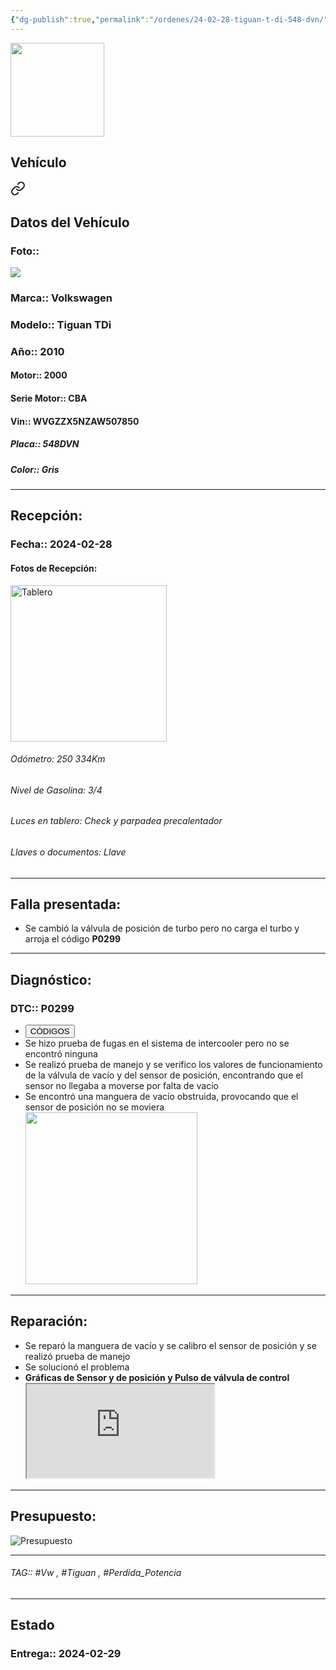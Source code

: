 ```yaml
---
{"dg-publish":true,"permalink":"/ordenes/24-02-28-tiguan-t-di-548-dvn/"}
---
```


<img src="https://lh3.googleusercontent.com/d/137fl3TIZ0-PU8b-Pt0bsjclwHub_u78G" width="150">

## Vehículo

<div class="transclusion internal-embed is-loaded"><a class="markdown-embed-link" href="/vehiculos/volkswagen/tiguan-t-di-548-dvn/#datos-del-vehiculo" aria-label="Open link"><svg xmlns="http://www.w3.org/2000/svg" width="24" height="24" viewBox="0 0 24 24" fill="none" stroke="currentColor" stroke-width="2" stroke-linecap="round" stroke-linejoin="round" class="svg-icon lucide-link"><path d="M10 13a5 5 0 0 0 7.54.54l3-3a5 5 0 0 0-7.07-7.07l-1.72 1.71"></path><path d="M14 11a5 5 0 0 0-7.54-.54l-3 3a5 5 0 0 0 7.07 7.07l1.71-1.71"></path></svg></a><div class="markdown-embed">



## Datos del Vehículo 
### Foto:: 
<img src="https://lh3.googleusercontent.com/d/1UmilOOZSMjZpKHwQ1O-N2PJ6teAvIT02">

### Marca:: Volkswagen 
### Modelo:: Tiguan TDi
### Año:: 2010
#### Motor:: 2000
#### Serie Motor:: CBA
#### Vin:: WVGZZX5NZAW507850
##### Placa:: 548DVN
##### Color:: Gris
---


</div></div>


## Recepción:
### Fecha:: 2024-02-28
#### Fotos de Recepción: 
<img src="https://lh3.googleusercontent.com/d/1Auc0wFDT8H1nR1gZ0FlaREs_RPFKeA64" width="250" Alt="Tablero">

###### Odómetro: 250 334Km
###### Nivel de Gasolina: 3/4
###### Luces en tablero: Check y parpadea precalentador 
###### Llaves o documentos: Llave

---

## Falla presentada:
- Se cambió la válvula de posición de turbo pero no carga el turbo y arroja el código **P0299**


---

## Diagnóstico:
### DTC:: P0299

- <a href="https://usait.x431.com/Home/Report/reportDetail/diagnose_record_id/343631f6geKw8cKwoGAEtZ54OM/report_type/D/l/es/timezone/-6"><button class="btn success">CÓDIGOS</button></a>
- Se hizo prueba de fugas en el sistema de intercooler pero no se encontró ninguna 
- Se realizó prueba de manejo y se verifico los valores de funcionamiento de la válvula de vacío y del sensor de posición, encontrando que el sensor no llegaba a moverse por falta de vacío 
- Se encontró una manguera de vacío obstruida, provocando que el sensor de posición no se moviera 
	<img src="https://lh3.googleusercontent.com/d/1AtgCqtaFIslzg9uyiefsl_sewxQl3fyz" width="275">

---
## Reparación:
- Se reparó la manguera de vacío y se calibro el sensor de posición y se realizó prueba de manejo 
- Se solucionó el problema 
- **Gráficas de Sensor y de posición y Pulso de válvula de control**
	<iframe src="https://drive.google.com/file/d/1ApP6QsZ6yGd3vAyRyBKfF_lA9dhseN1o/preview" allow="autoplay"></iframe>

---

## Presupuesto:

<img src="https://lh3.googleusercontent.com/d/1AvvPAUYzvSROi1bmRGCalRnM951mio2i" Alt="Presupuesto">

---

###### TAG:: #Vw , #Tiguan , #Perdida_Potencia 

---

## Estado

### Entrega:: 2024-02-29


